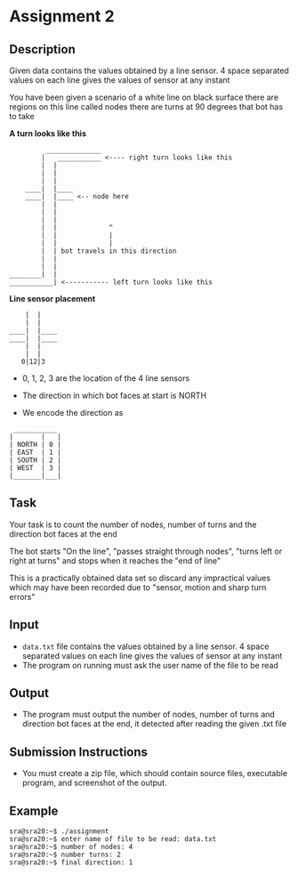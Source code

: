 # Assignment 2
## Description
Given data contains the values obtained by a line sensor.
4 space separated values on each line gives the values of sensor at any instant

You have been given a scenario of a white line on black surface
there are regions on this line called nodes
there are turns at 90 degrees that bot has to take

**A turn looks like this**
```
         ______________
        |   ___________ <---- right turn looks like this
        |  |
        |  |
        |  |
    ____|  |____
    ____|  |____ <-- node here
        |  |
        |  |
        |  |
        |  |             ^
        |  |             |
        |  |             |
        |  | bot travels in this direction
        |  |
        |  |
________|  |
___________| <----------- left turn looks like this
```
**Line sensor placement**
```
    |  |
    |  |
____|  |____
____|  |____ 
    |  |
    |  |
   0|12|3
```
* 0, 1, 2, 3 are the location of the 4 line sensors

* The direction in which bot faces at start is NORTH
* We encode the direction as    
```
 ___________
|       |   |
| NORTH | 0 |
| EAST  | 1 |
| SOUTH | 2 |
| WEST  | 3 |
|_______|___|
```

## Task
Your task is to count the number of nodes, number of turns
and the direction bot faces at the end

The bot starts "On the line", "passes straight through nodes",
"turns left or right at turns" and stops when it reaches the "end of line"

This is a practically obtained data set
so discard any impractical values which may have been recorded
due to "sensor, motion and sharp turn errors"

## Input
* `data.txt` file contains the values obtained by a line sensor. 4 space separated values on each line gives the values of sensor at any instant
* The program on running must ask the user name of the file to be read

## Output
* The program must output the number of nodes, number of turns and direction bot faces at the end, it detected after reading the given .txt file

## Submission Instructions
* You must create a zip file, which should contain source files, executable program, and screenshot of the output.

## Example
```
sra@sra20:~$ ./assignment
sra@sra20:~$ enter name of file to be read: data.txt
sra@sra20:~$ number of nodes: 4
sra@sra20:~$ number turns: 2
sra@sra20:~$ final direction: 1
```
